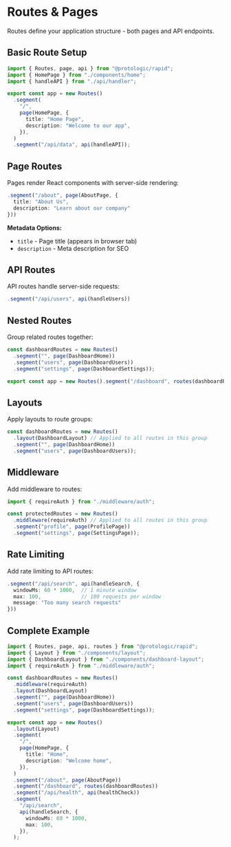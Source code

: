 # Routes & Pages

Routes define your application structure - both pages and API endpoints.

## Basic Route Setup

```typescript
import { Routes, page, api } from "@protologic/rapid";
import { HomePage } from "./components/home";
import { handleAPI } from "./api/handler";

export const app = new Routes()
  .segment(
    "/",
    page(HomePage, {
      title: "Home Page",
      description: "Welcome to our app",
    }),
  )
  .segment("/api/data", api(handleAPI));
```

## Page Routes

Pages render React components with server-side rendering:

```typescript
.segment("/about", page(AboutPage, {
  title: "About Us",
  description: "Learn about our company"
}))
```

**Metadata Options:**

- `title` - Page title (appears in browser tab)
- `description` - Meta description for SEO

## API Routes

API routes handle server-side requests:

```typescript
.segment("/api/users", api(handleUsers))
```

## Nested Routes

Group related routes together:

```typescript
const dashboardRoutes = new Routes()
  .segment("", page(DashboardHome))
  .segment("users", page(DashboardUsers))
  .segment("settings", page(DashboardSettings));

export const app = new Routes().segment("/dashboard", routes(dashboardRoutes));
```

## Layouts

Apply layouts to route groups:

```typescript
const dashboardRoutes = new Routes()
  .layout(DashboardLayout) // Applied to all routes in this group
  .segment("", page(DashboardHome))
  .segment("users", page(DashboardUsers));
```

## Middleware

Add middleware to routes:

```typescript
import { requireAuth } from "./middleware/auth";

const protectedRoutes = new Routes()
  .middleware(requireAuth) // Applied to all routes in this group
  .segment("profile", page(ProfilePage))
  .segment("settings", page(SettingsPage));
```

## Rate Limiting

Add rate limiting to API routes:

```typescript
.segment("/api/search", api(handleSearch, {
  windowMs: 60 * 1000,  // 1 minute window
  max: 100,             // 100 requests per window
  message: "Too many search requests"
}))
```

## Complete Example

```typescript
import { Routes, page, api, routes } from "@protologic/rapid";
import { Layout } from "./components/layout";
import { DashboardLayout } from "./components/dashboard-layout";
import { requireAuth } from "./middleware/auth";

const dashboardRoutes = new Routes()
  .middleware(requireAuth)
  .layout(DashboardLayout)
  .segment("", page(DashboardHome))
  .segment("users", page(DashboardUsers))
  .segment("settings", page(DashboardSettings));

export const app = new Routes()
  .layout(Layout)
  .segment(
    "/",
    page(HomePage, {
      title: "Home",
      description: "Welcome home",
    }),
  )
  .segment("/about", page(AboutPage))
  .segment("/dashboard", routes(dashboardRoutes))
  .segment("/api/health", api(healthCheck))
  .segment(
    "/api/search",
    api(handleSearch, {
      windowMs: 60 * 1000,
      max: 100,
    }),
  );
```
